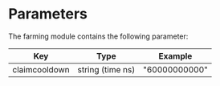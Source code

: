 <!--
order: 5
-->

# Parameters

The farming module contains the following parameter:

| Key                 | Type             | Example                    |
| ------------------- | ---------------- | -------------------------- |
| claimcooldown       | string (time ns) | "60000000000"              |
